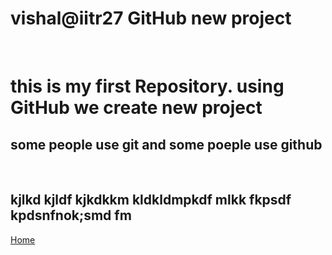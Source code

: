 # vishal@iitr27 GitHub new project
<Br>
<h1>this is my first Repository.
using GitHub we create new project </h1>
<h2>some people use git and some poeple use github
</h2>
<Br>
<h2>kjlkd kjldf kjkdkkm kldkldmpkdf mlkk fkpsdf kpdsnfnok;smd fm</h2>
<a href="https://www.google.com/">Home</a>
